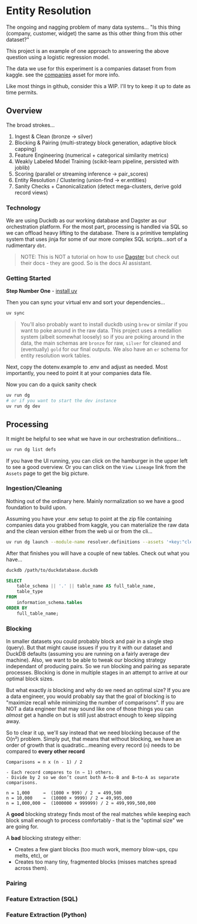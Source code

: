 # Entity Resolution

The ongoing and nagging problem of many data systems...
"Is this thing (company, customer, widget) the same as this other thing from this other dataset?"

This project is an example of one approach to answering the above question using a logistic regression model.  

The data we use for this experiment is a companies dataset from from kaggle. see the [companies](src/resolver/defs/assets/companies.py) asset for more info.

Like most things in github, consider this a WIP.  I'll try to keep it up to date as time permits.

## Overview

The broad strokes...

1. Ingest & Clean (bronze → silver)
2. Blocking & Pairing (multi-strategy block generation, adaptive block capping)
3. Feature Engineering (numerical + categorical similarity metrics)
4. Weakly Labeled Model Training (scikit-learn pipeline, persisted with joblib)
5. Scoring (parallel or streaming inference → pair_scores)
6. Entity Resolution / Clustering (union-find → er.entities)
7. Sanity Checks + Canonicalization (detect mega-clusters, derive gold record views)

### Technology

We are using Duckdb as our working database and Dagster as our orchestration platform.  For the most part, processing is handled via SQL so we can offload heavy lifting to the database. There is a primitive templating system that uses jinja for some of our more complex SQL scripts...sort of a rudimentary `dbt`.

> NOTE: This is NOT a tutorial on how to use [Dagster](https://docs.dagster.io) but check out their docs - they are good.  So is the docs AI assistant.

### Getting Started

**Step Number One** - [install uv](https://docs.astral.sh/uv/getting-started/installation)

Then you can sync your virtual env and sort your dependencies...

```sh
uv sync
```

> You'll also probably want to install duckdb using `brew` or similar if you want to poke around in the raw data.  This project uses a medallion system (albeit somewhat loosely) so if you are poking around in the data, the main schemas are `bronze` for raw, `silver` for cleaned and (eventually) `gold` for our final outputs.  We also have an `er` schema for entity resolution work tables.

Next, copy the dotenv.example to .env and adjust as needed.  Most importantly, you need to point it at your companies data file.

Now you can do a quick sanity check

```sh
uv run dg 
# or if you want to start the dev instance
uv run dg dev 
```

## Processing

It might be helpful to see what we have in our orchestration definitions...

```sh
uv run dg list defs
```

If you have the UI running, you can click on the hamburger in the upper left to see a good overview.  Or you can click on the `View Lineage` link from the `Assets` page to get the big picture.

### Ingestion/Cleaning

Nothing out of the ordinary here.  Mainly normalization so we have a good foundation to build upon.

Assuming you have your .env setup to point at the zip file containing companies data you grabbed from kaggle, you can materialize the raw data and the clean version either from the web ui or from the cli...

```sh
uv run dg launch --module-name resolver.definitions --assets '+key:"clean_companies"'
```

After that finishes you will have a couple of new tables.
Check out what you have...

```sh
duckdb /path/to/duckdatabase.duckdb
```

```sql
SELECT
    table_schema || '.' || table_name AS full_table_name,
    table_type
FROM
    information_schema.tables
ORDER BY
    full_table_name;
```

### Blocking

In smaller datasets you could probably block and pair in a single step (query). But that might cause issues if you try it with our dataset and DuckDB defaults (assuming you are running on a fairly average dev machine). Also, we want to be able to tweak our blocking strategy independant of producing pairs.  So we run blocking and pairing as separate processes.  Blocking is done in multiple stages in an attempt to arrive at our optimal block sizes.

But what exactly _is_ blocking and why do we need an optimal size?  If you are a data engineer, you would probably say that the goal of blocking is to "maximize recall while minimizing the number of comparisons".  If you are NOT a data engineer that may sound like one of those things you can _almost_ get a handle on but is still just abstract enough to keep slipping away.  

So to clear it up, we'll say instead that we need blocking because of the O(n²) problem.  Simply put, that means that without blocking, we have an order of growth that is quadratic...meaning every record (`n`) needs to be compared to **every other record**

```text
Comparisons = n x (n - 1) / 2

- Each record compares to (n − 1) others.
- Divide by 2 so we don’t count both A–to-B and B–to-A as separate comparisons.

n = 1,000     →  (1000 × 999) / 2  = 499,500
n = 10,000    →  (10000 × 9999) / 2 = 49,995,000
n = 1,000,000 →  (1000000 × 999999) / 2 ≈ 499,999,500,000
```

A **good** blocking strategy finds most of the real matches while keeping each block small enough to process comfortably - that is the "optimal size" we are going for.

A **bad** blocking strategy either:

- Creates a few giant blocks (too much work, memory blow-ups, cpu melts, etc), or
- Creates too many tiny, fragmented blocks (misses matches spread across them).


### Pairing

### Feature Extraction (SQL)

### Feature Extraction (Python)


